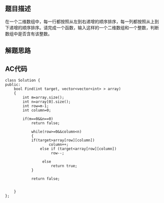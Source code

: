 ## 题目描述
在一个二维数组中，每一行都按照从左到右递增的顺序排序，每一列都按照从上到下递增的顺序排序。请完成一个函数，输入这样的一个二维数组和一个整数，判断数组中是否含有该整数。

## 解题思路


## AC代码
```
class Solution {
public:
    bool Find(int target, vector<vector<int> > array) 
    {
        int m=array.size();
        int n=array[0].size();
        int row=m-1;
        int column=0;
      
        if(m==0&&n==0)
            return false;
    
            while(row>=0&&column<n)
            {
            if(target>array[row][column])
                    column++;
                else if (target<array[row][column])
                     row--;
                    
                 else 
                     return true;
            }
        
            return false;
          
        
    }
};
```